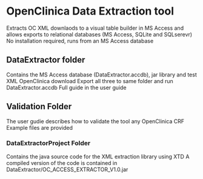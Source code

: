 # OpenClinica Data Extraction tool
Extracts OC XML downlaods to a visual table builder in MS Access and allows exports to relational databases (MS Access, SQLite and SQLserevr)
No installation required, runs from an MS Access database
<br/>
## DataExtractor folder
Contains the MS Access database (DataExtractor.accdb), jar library and test XML OpenClinica download
Export all three to same folder and run DataExtractor.accdb
Full guide in the user guide
<br/>
## Validation Folder
The user gudie describes how to validate the tool any OpenClinica CRF
Example files are provided
<br/>
### DataExtractorProject Folder
Contains the java source code for the XML extraction library using XTD
A compiled version of the code is contained in DataExtractor/OC_ACCESS_EXTRACTOR_V1.0.jar
